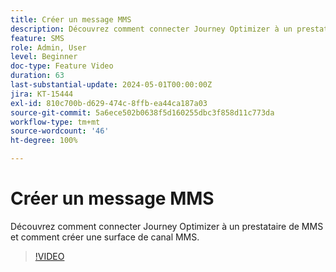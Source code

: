 ```yaml
---
title: Créer un message MMS
description: Découvrez comment connecter Journey Optimizer à un prestataire de MMS et comment créer une surface de canal MMS.
feature: SMS
role: Admin, User
level: Beginner
doc-type: Feature Video
duration: 63
last-substantial-update: 2024-05-01T00:00:00Z
jira: KT-15444
exl-id: 810c700b-d629-474c-8ffb-ea44ca187a03
source-git-commit: 5a6ece502b0638f5d160255dbc3f858d11c773da
workflow-type: tm+mt
source-wordcount: '46'
ht-degree: 100%

---
```



# Créer un message MMS

Découvrez comment connecter Journey Optimizer à un prestataire de MMS et comment créer une surface de canal MMS.

>[!VIDEO](https://video.tv.adobe.com/v/3437102/?learn=on&captions=fre_fr)
